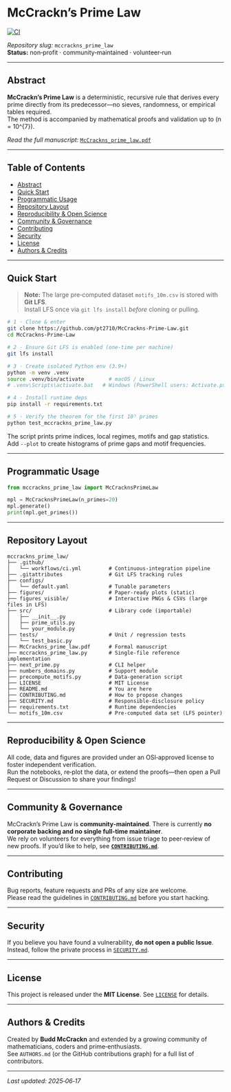 
# McCrackn’s Prime Law
[![CI](https://github.com/pt2710/McCrackns-Prime-Law/actions/workflows/ci.yml/badge.svg)](https://github.com/pt2710/McCrackns-Prime-Law/actions/workflows/ci.yml)

_Repository slug:_ `mccrackns_prime_law`  
**Status:** non‑profit · community‑maintained · volunteer‑run

---

## Abstract
**McCrackn’s Prime Law** is a deterministic, recursive rule that derives every prime directly from its predecessor—no sieves, randomness, or empirical tables required.  
The method is accompanied by mathematical proofs and validation up to \(n = 10^{7}\).

*Read the full manuscript:* [`McCrackns_prime_law.pdf`](./McCrackns_prime_law.pdf)

---

## Table of Contents
- [Abstract](#abstract)
- [Quick Start](#quick-start)
- [Programmatic Usage](#programmatic-usage)
- [Repository Layout](#repository-layout)
- [Reproducibility & Open Science](#reproducibility--open-science)
- [Community & Governance](#community--governance)
- [Contributing](#contributing)
- [Security](#security)
- [License](#license)
- [Authors & Credits](#authors--credits)

---

## Quick Start

> **Note:** The large pre‑computed dataset `motifs_10m.csv` is stored with **Git LFS**.  
> Install LFS once via `git lfs install` *before* cloning or pulling.

```bash
# 1 · Clone & enter
git clone https://github.com/pt2710/McCrackns-Prime-Law.git
cd McCrackns-Prime-Law

# 2 · Ensure Git LFS is enabled (one‑time per machine)
git lfs install

# 3 · Create isolated Python env (3.9+)
python -m venv .venv
source .venv/bin/activate        # macOS / Linux
# .venv\Scripts\activate.bat   # Windows (PowerShell users: Activate.ps1)

# 4 · Install runtime deps
pip install -r requirements.txt

# 5 · Verify the theorem for the first 10⁵ primes
python test_mccrackns_prime_law.py
```

The script prints prime indices, local regimes, motifs and gap statistics.  
Add `--plot` to create histograms of prime gaps and motif frequencies.

---

## Programmatic Usage

```python
from mccrackns_prime_law import McCracknsPrimeLaw

mpl = McCracknsPrimeLaw(n_primes=20)
mpl.generate()
print(mpl.get_primes())
```

---

## Repository Layout

```
mccrackns_prime_law/
├── .github/
│   └── workflows/ci.yml         # Continuous‑integration pipeline
├── .gitattributes               # Git LFS tracking rules
├── configs/
│   └── default.yaml             # Tunable parameters
├── figures/                     # Paper‑ready plots (static)
├── figures_visible/             # Interactive PNGs & CSVs (large files in LFS)
├── src/                         # Library code (importable)
│   ├── __init__.py
│   ├── prime_utils.py
│   └── your_module.py
├── tests/                       # Unit / regression tests
│   └── test_basic.py
├── McCrackns_prime_law.pdf      # Formal manuscript
├── mccrackns_prime_law.py       # Single‑file reference implementation
├── next_prime.py                # CLI helper
├── numbers_domains.py           # Support module
├── precompute_motifs.py         # Data‑generation script
├── LICENSE                      # MIT License
├── README.md                    # You are here
├── CONTRIBUTING.md              # How to propose changes
├── SECURITY.md                  # Responsible‑disclosure policy
├── requirements.txt             # Runtime dependencies
└── motifs_10m.csv               # Pre‑computed data set (LFS pointer)
```

---

## Reproducibility & Open Science
All code, data and figures are provided under an OSI‑approved license to foster independent verification.  
Run the notebooks, re‑plot the data, or extend the proofs—then open a Pull Request or Discussion to share your findings!

---

## Community & Governance
McCrackn’s Prime Law is **community‑maintained**. There is currently **no corporate backing and no single full‑time maintainer**.  
We rely on volunteers for everything from issue triage to peer‑review of new proofs. If you’d like to help, see **[`CONTRIBUTING.md`](./CONTRIBUTING.md)**.

---

## Contributing
Bug reports, feature requests and PRs of any size are welcome.  
Please read the guidelines in [`CONTRIBUTING.md`](./CONTRIBUTING.md) before you start hacking.

---

## Security
If you believe you have found a vulnerability, **do not open a public Issue**.  
Instead, follow the private process in [`SECURITY.md`](./SECURITY.md).

---

## License
This project is released under the **MIT License**. See [`LICENSE`](./LICENSE) for details.

---

## Authors & Credits
Created by **Budd McCrackn** and extended by a growing community of mathematicians, coders and prime‑enthusiasts.  
See `AUTHORS.md` (or the GitHub contributions graph) for a full list of contributors.

---

_Last updated: 2025‑06‑17_
